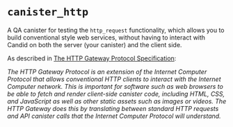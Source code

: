 # `canister_http`

A QA canister for testing the `http_request` functionality, which allows you to build conventional style web services, without having to interact with Candid on both the server (your canister) and the client side.

As described in [The HTTP Gateway Protocol Specification](https://internetcomputer.org/docs/current/references/http-gateway-protocol-spec):

*The HTTP Gateway Protocol is an extension of the Internet Computer Protocol that allows conventional HTTP clients to interact with the Internet Computer network. This is important for software such as web browsers to be able to fetch and render client-side canister code, including HTML, CSS, and JavaScript as well as other static assets such as images or videos. The HTTP Gateway does this by translating between standard HTTP requests and API canister calls that the Internet Computer Protocol will understand.*